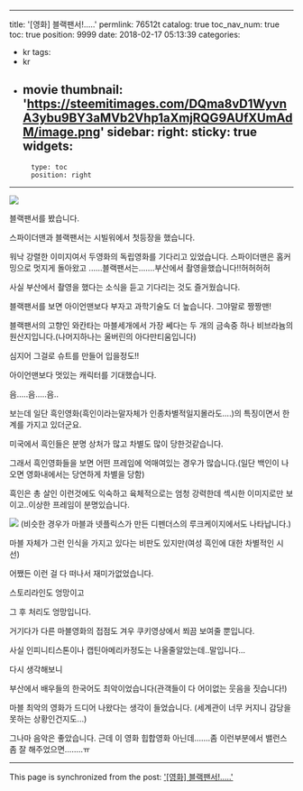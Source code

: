 
---
title: '[영화] 블랙팬서!.....'
permlink: 76512t
catalog: true
toc_nav_num: true
toc: true
position: 9999
date: 2018-02-17 05:13:39
categories:
- kr
tags:
- kr
- movie
thumbnail: 'https://steemitimages.com/DQma8vD1WyvnA3ybu9BY3aMVb2Vhp1aXmjRQG9AUfXUmAdM/image.png'
sidebar:
    right:
        sticky: true
widgets:
    -
        type: toc
        position: right
---


![](https://steemitimages.com/DQma8vD1WyvnA3ybu9BY3aMVb2Vhp1aXmjRQG9AUfXUmAdM/image.png)

블랙팬서를 봤습니다.

스파이더맨과 블랙팬서는 시빌워에서 첫등장을 했습니다.

워낙 강렬한 이미지여서 두영화의 독립영화를 기다리고 있었습니다. 스파이더맨은 홈커밍으로 멋지게 돌아왔고 ......블랙팬서는.......부산에서 촬영을했습니다!!허허허허

사실 부산에서 촬영을 했다는 소식을 듣고 기다리는 것도 즐거웠습니다.

블랙팬서를 보면 아이언맨보다 부자고 과학기술도 더 높습니다. 그야말로 짱짱맨!

블랙팬서의 고향인 와칸타는 마블세개에서 가장 쎄다는 두 개의 금속중 하나 비브라늄의 원산지입니다.(나머지하나는 울버린의 아다만티움입니다)

심지어 그걸로 슈트를 만들어 입을정도!!

아이언맨보다 멋있는 캐릭터를 기대했습니다.

음.....음.....음..

보는데 일단 흑인영화(흑인이라는말자체가 인종차별적일지몰라도....)의 특징이면서 한계를 가지고 있더군요.

미국에서 흑인들은 분명 상처가 많고 차별도 많이 당한것같습니다. 

그래서 흑인영화들을 보면 어떤 프레임에 억매여있는 경우가 많습니다.(일단 백인이 나오면 영화내에서는 당연하게
 차별을 당함)

흑인은 총 살인 이런것에도 익숙하고 육체적으로는 엄청 강력한데 섹시한 이미지로만 보이고..이상한 프레임이 분명있습니다.

![](https://steemitimages.com/DQmSNHpWg2RTLn1yQeVTWjSE8Bk6xdvh2c9AN9ccUwPdKrB/image.png)
(비슷한 경우가 마블과 넷플릭스가 만든 디펜더스의 루크케이지에서도 나타납니다.)


마블 자체가 그런 인식을 가지고 있다는 비판도 있지만(여성 흑인에 대한 차별적인 시선)

 어쨌든 이런 걸 다 떠나서 재미가없었습니다.

스토리라인도 엉망이고

그 후 처리도 엉망입니다.

거기다가 다른 마블영화의 접점도 겨우 쿠키영상에서 쬐끔 보여줄 뿐입니다.

사실 인피니티스톤이나 캡틴아메리카정도는 나올줄알았는데..말입니다...

다시 생각해보니 

부산에서 배우들의 한국어도 최악이었습니다(관객들이 다  어이없는 웃음을 짓습니다!)

마블 최악의 영화가 드디어 나왔다는 생각이 들었습니다.
(세계관이 너무 커지니 감당을 못하는 상황인건지도...)

그나마 음악은 좋았습니다. 근데 이 영화 힙합영화 아닌데.......좀 이런부분에서 밸런스좀 잘 해주었으면........ㅠ

- - -

This page is synchronized from the post: ['[영화] 블랙팬서!.....'](https://steemit.com/@virus707/76512t)
